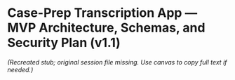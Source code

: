 # Case-Prep Transcription App — MVP Architecture, Schemas, and Security Plan (v1.1)

*(Recreated stub; original session file missing. Use canvas to copy full text if needed.)*
